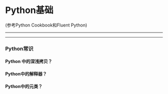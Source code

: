 # Python基础

(参考Python Cookbook和Fluent Python)

---
---
### Python常识

#### Python 中的深浅拷贝？


#### Python中的解释器？


#### Python中的元类？


#### 

